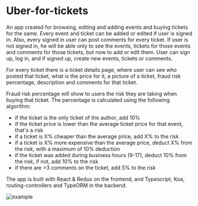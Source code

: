 # Uber-for-tickets

An app created for browsing, editing and adding events and buying tickets for the same. Every event and ticket can be added or edited if user is signed in. Also, every signed in user can post comments for every ticket. If user is not signed in, he will be able only to see the events, tickets for those events and comments for those tickets, but now to add or edit them. 
User can sign up, log in, and if signed up, create new events, tickets or comments.

For every ticket there is a ticket details page, where user can see who posted that ticket, what is the price for it, a picture of a ticket, fraud risk percentage, description and comments for that ticket. 

Fraud risk percentage will show to users the risk they are taking when buying that ticket. The percentage is calculated using the following algorithm:
  - if the ticket is the only ticket of the author, add 10%
  - if the ticket price is lower than the average ticket price for that event, that's a risk
  - if a ticket is X% cheaper than the average price, add X% to the risk
  - if a ticket is X% more expensive than the average price, deduct X% from the risk, with a maximum of 10% deduction
  - if the ticket was added during business hours (9-17), deduct 10% from the risk, if not, add 10% to the risk
  - if there are >3 comments on the ticket, add 5% to the risk

The app is built with React & Redux on the frontend, and Typescript, Koa, routing-controllers and TypeORM in the backend.

![example](https://drive.google.com/file/d/1QPDns8qrG4Wp0iIK6WtCQZPr7yVYBK62/view?usp=drivesdk)
